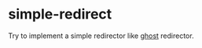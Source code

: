 # simple-redirect

Try to implement a simple redirector like [ghost](https://ghost.org/docs/tutorials/implementing-redirects/) redirector.
